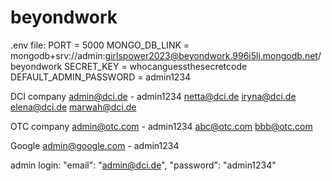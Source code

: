 # beyondwork

.env file:
PORT = 5000
MONGO_DB_LINK = mongodb+srv://admin:girlspower2023@beyondwork.996i5lj.mongodb.net/beyondwork
SECRET_KEY = whocanguessthesecretcode
DEFAULT_ADMIN_PASSWORD = admin1234

DCI company
admin@dci.de - admin1234
netta@dci.de
iryna@dci.de
elena@dci.de
marwah@dci.de

OTC company
admin@otc.com - admin1234
abc@otc.com
bbb@otc.com

Google
admin@google.com - admin1234

admin login:
"email": "admin@dci.de",
"password": "admin1234"
